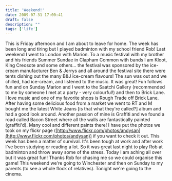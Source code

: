```yaml
---
title: 'Weekend!'
date: 2009-07-31 17:00:41
draft: false
description: ""
tags: ['life']
---
```


This is Friday afternoon and I am about to leave for home. The week has been long and tiring but I played badminton with my school friend Rob! Last weekend I went to London with Marion. To a music festival with my brother and his friends Summer Sundae in Clapham Common with bands I am Kloot, King Creosote and some others... the festival was sponsored by the ice-cream manufacturer Ben & Jerrys and all around the festival site there were tents dishing out the many B&J ice-cream flavours! The sun was out and we chilled, had ice-cream, and listened to the music. It was great! Fun follows fun and on Sunday Marion and I went to the Saatchi Gallery (recommended to me by someone I met at a party - very colourful!) and then to Brick Lane. I love music and one of my favorite shops is Rough Trade off Brick Lane. After having some delicious food from a market we went to RT and M bought me the latest White Jeans \[is that what they're called?\] album and had a good look around. Another passion of mine is Graffiti and we found a road called Bacon Street where all the walls are fantastically painted (graffiti'd). Many cool and different paints there! I have put the photos we took on my flickr page ([http://www.flickr.com/photos/andysan](http://www.flickr.com/photos/andysan)) if you want to check it out. This week has been a matter of survival. It's been tough at work and after work I've been studying or reading a lot. So it was great last night to play Rob at badminton and throw away some of the stress. Today I am aching all over but it was great fun! Thanks Rob for chasing me so we could organise this game! This weekend we're going to Winchester and then on Sunday to my parents (to see a whole flock of relatives). Tonight we're going to the cinema.